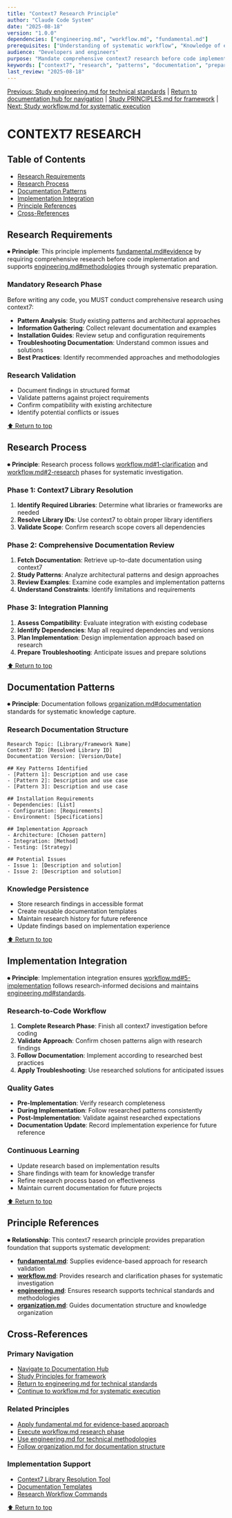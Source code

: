 ```yaml
---
title: "Context7 Research Principle"
author: "Claude Code System"
date: "2025-08-18"
version: "1.0.0"
dependencies: ["engineering.md", "workflow.md", "fundamental.md"]
prerequisites: ["Understanding of systematic workflow", "Knowledge of engineering standards"]
audience: "Developers and engineers"
purpose: "Mandate comprehensive context7 research before code implementation"
keywords: ["context7", "research", "patterns", "documentation", "preparation"]
last_review: "2025-08-18"
---
```


[Previous: Study engineering.md for technical standards](engineering.md) | [Return to documentation hub for navigation](../index.md) | [Study PRINCIPLES.md for framework](../PRINCIPLES.md) | [Next: Study workflow.md for systematic execution](workflow.md)

# CONTEXT7 RESEARCH

## Table of Contents
- [Research Requirements](#research-requirements)
- [Research Process](#research-process)
- [Documentation Patterns](#documentation-patterns)
- [Implementation Integration](#implementation-integration)
- [Principle References](#principle-references)
- [Cross-References](#cross-references)

## Research Requirements

⏺ **Principle**: This principle implements [fundamental.md#evidence](fundamental.md#evidence) by requiring comprehensive research before code implementation and supports [engineering.md#methodologies](engineering.md#methodologies) through systematic preparation.

### Mandatory Research Phase
Before writing any code, you MUST conduct comprehensive research using context7:

- **Pattern Analysis**: Study existing patterns and architectural approaches
- **Information Gathering**: Collect relevant documentation and examples
- **Installation Guides**: Review setup and configuration requirements
- **Troubleshooting Documentation**: Understand common issues and solutions
- **Best Practices**: Identify recommended approaches and methodologies

### Research Validation
- Document findings in structured format
- Validate patterns against project requirements
- Confirm compatibility with existing architecture
- Identify potential conflicts or issues

[⬆ Return to top](#context7-research)

## Research Process

⏺ **Principle**: Research process follows [workflow.md#1-clarification](workflow.md#1-clarification) and [workflow.md#2-research](workflow.md#2-research) phases for systematic investigation.

### Phase 1: Context7 Library Resolution
1. **Identify Required Libraries**: Determine what libraries or frameworks are needed
2. **Resolve Library IDs**: Use context7 to obtain proper library identifiers
3. **Validate Scope**: Confirm research scope covers all dependencies

### Phase 2: Comprehensive Documentation Review
1. **Fetch Documentation**: Retrieve up-to-date documentation using context7
2. **Study Patterns**: Analyze architectural patterns and design approaches
3. **Review Examples**: Examine code examples and implementation patterns
4. **Understand Constraints**: Identify limitations and requirements

### Phase 3: Integration Planning
1. **Assess Compatibility**: Evaluate integration with existing codebase
2. **Identify Dependencies**: Map all required dependencies and versions
3. **Plan Implementation**: Design implementation approach based on research
4. **Prepare Troubleshooting**: Anticipate issues and prepare solutions

[⬆ Return to top](#context7-research)

## Documentation Patterns

⏺ **Principle**: Documentation follows [organization.md#documentation](organization.md#documentation) standards for systematic knowledge capture.

### Research Documentation Structure
```
Research Topic: [Library/Framework Name]
Context7 ID: [Resolved Library ID]
Documentation Version: [Version/Date]

## Key Patterns Identified
- [Pattern 1]: Description and use case
- [Pattern 2]: Description and use case
- [Pattern 3]: Description and use case

## Installation Requirements
- Dependencies: [List]
- Configuration: [Requirements]
- Environment: [Specifications]

## Implementation Approach
- Architecture: [Chosen pattern]
- Integration: [Method]
- Testing: [Strategy]

## Potential Issues
- Issue 1: [Description and solution]
- Issue 2: [Description and solution]
```

### Knowledge Persistence
- Store research findings in accessible format
- Create reusable documentation templates
- Maintain research history for future reference
- Update findings based on implementation experience

[⬆ Return to top](#context7-research)

## Implementation Integration

⏺ **Principle**: Implementation integration ensures [workflow.md#5-implementation](workflow.md#5-implementation) follows research-informed decisions and maintains [engineering.md#standards](engineering.md#standards).

### Research-to-Code Workflow
1. **Complete Research Phase**: Finish all context7 investigation before coding
2. **Validate Approach**: Confirm chosen patterns align with research findings
3. **Follow Documentation**: Implement according to researched best practices
4. **Apply Troubleshooting**: Use researched solutions for anticipated issues

### Quality Gates
- **Pre-Implementation**: Verify research completeness
- **During Implementation**: Follow researched patterns consistently
- **Post-Implementation**: Validate against researched expectations
- **Documentation Update**: Record implementation experience for future reference

### Continuous Learning
- Update research based on implementation results
- Share findings with team for knowledge transfer
- Refine research process based on effectiveness
- Maintain current documentation for future projects

[⬆ Return to top](#context7-research)

## Principle References

⏺ **Relationship**: This context7 research principle provides preparation foundation that supports systematic development:
- **[fundamental.md](fundamental.md)**: Supplies evidence-based approach for research validation
- **[workflow.md](workflow.md)**: Provides research and clarification phases for systematic investigation
- **[engineering.md](engineering.md)**: Ensures research supports technical standards and methodologies
- **[organization.md](organization.md)**: Guides documentation structure and knowledge organization

## Cross-References

### Primary Navigation
- [Navigate to Documentation Hub](../index.md)
- [Study Principles for framework](../PRINCIPLES.md)
- [Return to engineering.md for technical standards](engineering.md)
- [Continue to workflow.md for systematic execution](workflow.md)

### Related Principles
- [Apply fundamental.md for evidence-based approach](fundamental.md#evidence)
- [Execute workflow.md research phase](workflow.md#2-research)
- [Use engineering.md for technical methodologies](engineering.md#methodologies)
- [Follow organization.md for documentation structure](organization.md#documentation)

### Implementation Support
- [Context7 Library Resolution Tool](../../agents/research-analyst.md)
- [Documentation Templates](../../docs/templates/)
- [Research Workflow Commands](../../commands/)

[⬆ Return to top](#context7-research)